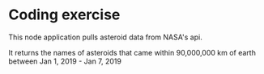 # Coding exercise
This node application pulls asteroid data from NASA's api.

It returns the names of asteroids that came within 90,000,000 km of earth between Jan 1, 2019 - Jan 7, 2019
